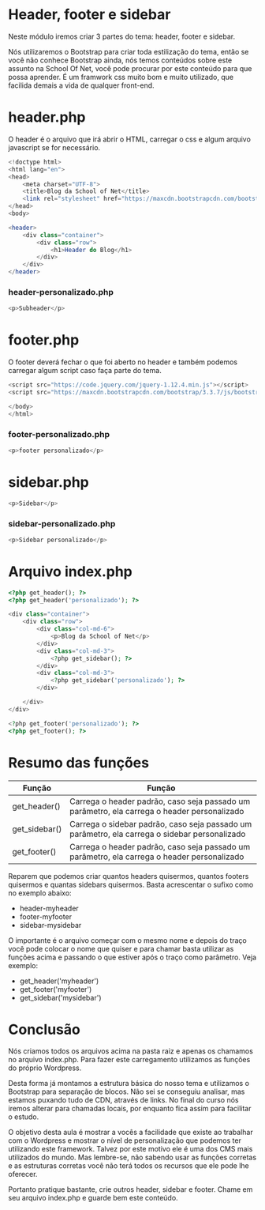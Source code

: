 # Header, footer e sidebar

Neste módulo iremos criar 3 partes do tema: header, footer e sidebar.

Nós utilizaremos o Bootstrap para criar toda estilização do tema, então se você não conhece Bootstrap ainda, nós temos conteúdos sobre este assunto na School Of Net, você pode procurar por este conteúdo para que possa aprender. É um framwork css muito bom e muito utilizado, que facilida demais a vida de qualquer front-end.

# header.php

O header é o arquivo que irá abrir o HTML, carregar o css e algum arquivo javascript se for necessário.

```php
<!doctype html>
<html lang="en">
<head>
    <meta charset="UTF-8">
    <title>Blog da School of Net</title>
    <link rel="stylesheet" href="https://maxcdn.bootstrapcdn.com/bootstrap/3.3.7/css/bootstrap.min.css">
</head>
<body>

<header>
    <div class="container">
        <div class="row">
            <h1>Header do Blog</h1>
        </div>
    </div>
</header>
```

### header-personalizado.php

```php
<p>Subheader</p>
```

# footer.php

O footer deverá fechar o que foi aberto no header e também podemos carregar algum script caso faça parte do tema.

```php
<script src="https://code.jquery.com/jquery-1.12.4.min.js"></script>
<script src="https://maxcdn.bootstrapcdn.com/bootstrap/3.3.7/js/bootstrap.min.js"></script>

</body>
</html>
```

### footer-personalizado.php

```php
<p>footer personalizado</p>
```

# sidebar.php

```php
<p>Sidebar</p>
```

### sidebar-personalizado.php

```php
<p>Sidebar personalizado</p>
```

# Arquivo index.php

```php
<?php get_header(); ?>
<?php get_header('personalizado'); ?>

<div class="container">
    <div class="row">
        <div class="col-md-6">
            <p>Blog da School of Net</p>
        </div>
        <div class="col-md-3">
            <?php get_sidebar(); ?>
        </div>
        <div class="col-md-3">
            <?php get_sidebar('personalizado'); ?>
        </div>

    </div>
</div>

<?php get_footer('personalizado'); ?>
<?php get_footer(); ?>
```

# Resumo das funções

Função | Função
---------- | ----------
get_header() | Carrega o header padrão, caso seja passado um parâmetro, ela carrega o header personalizado
get_sidebar() | Carrega o sidebar padrão, caso seja passado um parâmetro, ela carrega o sidebar personalizado
get_footer() | Carrega o header padrão, caso seja passado um parâmetro, ela carrega o header personalizado

Reparem que podemos criar quantos headers quisermos, quantos footers quisermos e quantas sidebars quisermos. Basta acrescentar o sufixo como no exemplo abaixo:

* header-myheader
* footer-myfooter
* sidebar-mysidebar

O importante é o arquivo começar com o mesmo nome e depois do traço você pode colocar o nome que quiser e para chamar basta utilizar as funções acima e passando o que estiver após o traço como parâmetro. Veja exemplo:

* get_header('myheader')
* get_footer('myfooter')
* get_sidebar('mysidebar')

# Conclusão

Nós criamos todos os arquivos acima na pasta raiz e apenas os chamamos no arquivo index.php. Para fazer este carregamento utilizamos as funções do próprio Wordpress.

Desta forma já montamos a estrutura básica do nosso tema e utilizamos o Bootstrap para separação de blocos. Não sei se conseguiu analisar, mas estamos puxando tudo de CDN, através de links. No final do curso nós iremos alterar para chamadas locais, por enquanto fica assim para facilitar o estudo.

O objetivo desta aula é mostrar a vocês a facilidade que existe ao trabalhar com o Wordpress e mostrar o nível de personalização que podemos ter utilizando este framework. Talvez por este motivo ele é uma dos CMS mais utilizados do mundo. Mas lembre-se, não sabendo usar as funções corretas e as estruturas corretas você não terá todos os recursos que ele pode lhe oferecer.

Portanto pratique bastante, crie outros header, sidebar e footer. Chame em seu arquivo index.php e guarde bem este conteúdo.